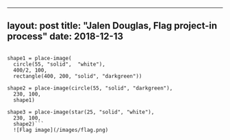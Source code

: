  ---
layout: post
title: "Jalen Douglas, Flag project-in process"
date: 2018-12-13
---


```include image 

shape1 = place-image(
  circle(55, "solid",  "white"),
  400/2, 100,
  rectangle(400, 200, "solid", "darkgreen"))

shape2 = place-image(circle(55, "solid", "darkgreen"),
  230, 100,
  shape1)

shape3 = place-image(star(25, "solid", "white"),
  230, 100,
  shape2)```
  ![Flag image](/images/flag.png)
  

